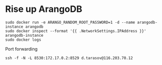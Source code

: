 
# Rise up ArangoDB

```
sudo docker run -e ARANGO_RANDOM_ROOT_PASSWORD=1 -d --name arangodb-instance arangodb
sudo docker inspect --format '{{ .NetworkSettings.IPAddress }}' arangodb-instance
sudo docker logs
```

Port forwarding
```
ssh -f -N -L 8530:172.17.0.2:8529 d.tarasov@116.203.70.12
```